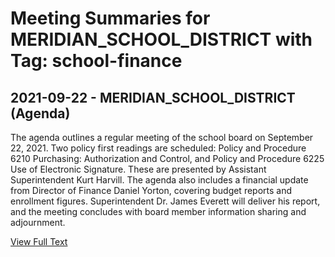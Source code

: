 # Meeting Summaries for MERIDIAN_SCHOOL_DISTRICT with Tag: school-finance

## 2021-09-22 - MERIDIAN_SCHOOL_DISTRICT (Agenda)

The agenda outlines a regular meeting of the school board on September 22, 2021.  Two policy first readings are scheduled: Policy and Procedure 6210 Purchasing: Authorization and Control, and Policy and Procedure 6225 Use of Electronic Signature. These are presented by Assistant Superintendent Kurt Harvill. The agenda also includes a financial update from Director of Finance Daniel Yorton, covering budget reports and enrollment figures. Superintendent Dr. James Everett will deliver his report, and the meeting concludes with board member information sharing and adjournment.

[View Full Text](https://raw.githubusercontent.com/civiclensllc/WashingtonStateSchoolBoardExplorer/refs/heads/main/data/countries/usa/states/wa/counties/whatcom/school_boards/meridian_school_district/2021/2021-09-22-agenda.txt)


